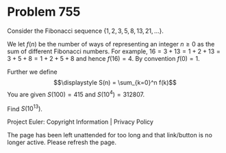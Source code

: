 #   Problem 755

   Consider the Fibonacci sequence $\{1,2,3,5,8,13,21,\ldots\}$.

   We let $f(n)$ be the number of ways of representing an integer $n\ge 0$ as
   the sum of different Fibonacci numbers.
   For example, $16 = 3+13 = 1+2+13 = 3+5+8 = 1+2+5+8$ and hence $f(16) = 4$.
   By convention $f(0) = 1$.

   Further we define $$\displaystyle S(n) = \sum_{k=0}^n f(k)$$ You are given
   $S(100) = 415$ and $S(10^4) = 312807$.

   Find $\displaystyle S(10^{13})$.

   Project Euler: Copyright Information | Privacy Policy

   The page has been left unattended for too long and that link/button is no
   longer active. Please refresh the page.
